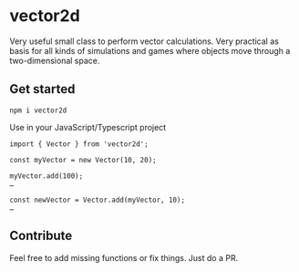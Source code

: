 # vector2d

Very useful small class to perform vector calculations. Very practical as basis for all kinds of simulations and games where objects move through a two-dimensional space.

## Get started

```
npm i vector2d
```

Use in your JavaScript/Typescript project

```
import { Vector } from 'vector2d';

const myVector = new Vector(10, 20);

myVector.add(100);
…

const newVector = Vector.add(myVector, 10);
…

```

## Contribute

Feel free to add missing functions or fix things. Just do a PR.
